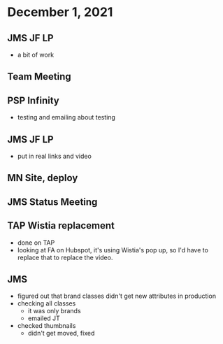 # December 1, 2021

## JMS JF LP
- a bit of work

## Team Meeting

## PSP Infinity
- testing and emailing about testing

## JMS JF LP
- put in real links and video

## MN Site, deploy

## JMS Status Meeting

## TAP Wistia replacement
- done on TAP
- looking at FA on Hubspot, it's using Wistia's pop up, so I'd have to replace that to replace the video.

## JMS
- figured out that brand classes didn't get new attributes in production
- checking all classes
	- it was only brands
	- emailed JT
- checked thumbnails
	- didn't get moved, fixed